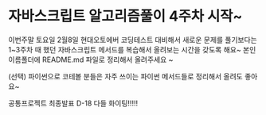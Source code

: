 # 자바스크립트 알고리즘풀이 4주차 시작~

이번주말 토요일 2월8일 현대오토에버 코딩테스트 대비해서 새로운 문제를 풀기보다는 1~3주차 때 했던 자바스크립트 메서드를 복습해서 올려보는 시간을 갖도록 해요~
본인이름폴더에 README.md 파일로 정리해서 올려주세요 ~

(선택) 파이썬으로 코테볼 분들은 자주 쓰이는 파이썬 메서드들로 정리해서 올려도 좋아요~

공통프로젝트 최종발표 D-18 다들 화이팅!!!!!
